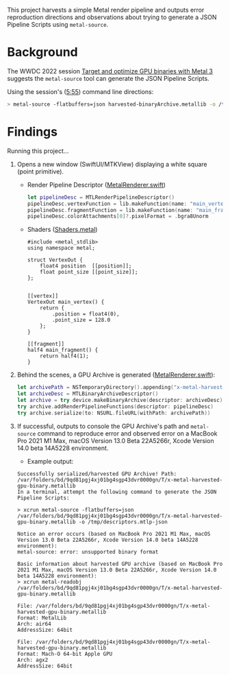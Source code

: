 This project harvests a simple Metal render pipeline and outputs error reproduction directions and observations about trying to generate a JSON Pipeline Scripts using `metal-source`.

# Background

The WWDC 2022 session [Target and optimize GPU binaries with Metal 3](https://developer.apple.com/videos/play/wwdc2022/10102/) suggests the `metal-source` tool can generate the JSON Pipeline Scripts.

Using the session's ([5:55](https://developer.apple.com/videos/play/wwdc2022/10102/?time=355)) command line directions:

```sh
> metal-source -flatbuffers=json harvested-binaryArchive.metallib -o /tmp/descriptors.mtlp-json
```

# Findings

Running this project...

1. Opens a new window (SwiftUI/MTKView) displaying a white square (point primitive).
    - Render Pipeline Descriptor ([MetalRenderer.swift](./x-metal-harvest-gpu-binary/MetalRenderer.swift#L14-17))
        ```swift
        let pipelineDesc = MTLRenderPipelineDescriptor()
        pipelineDesc.vertexFunction = lib.makeFunction(name: "main_vertex")
        pipelineDesc.fragmentFunction = lib.makeFunction(name: "main_fragment")
        pipelineDesc.colorAttachments[0]?.pixelFormat = .bgra8Unorm
        ```
    - Shaders ([Shaders.metal](./x-metal-harvest-gpu-binary/Shaders.metal))
        ```metal
        #include <metal_stdlib>
        using namespace metal;

        struct VertexOut {
            float4 position  [[position]];
            float point_size [[point_size]];
        };


        [[vertex]]
        VertexOut main_vertex() {
            return {
                .position = float4(0),
                .point_size = 128.0
            };
        }

        [[fragment]]
        half4 main_fragment() {
            return half4(1);
        }
        ```

2. Behind the scenes, a GPU Archive is generated ([MetalRenderer.swift](./x-metal-harvest-gpu-binary/MetalRenderer.swift#L19-23)):
    ```swift
    let archivePath = NSTemporaryDirectory().appending("x-metal-harvested-gpu-binary.metallib")
    let archiveDesc = MTLBinaryArchiveDescriptor()
    let archive = try device.makeBinaryArchive(descriptor: archiveDesc)
    try archive.addRenderPipelineFunctions(descriptor: pipelineDesc)
    try archive.serialize(to: NSURL.fileURL(withPath: archivePath))
    ```

3. If successful, outputs to console the GPU Archive's path and `metal-source` command to reproduce error and observed error on a MacBook Pro 2021 M1 Max, macOS Version 13.0 Beta 22A5266r, Xcode Version 14.0 beta 14A5228 environment.
    - Example output:

    ```
    Successfully serialized/harvested GPU Archive! Path: /var/folders/bd/9qd81pgj4xj01bg4sgp43dvr0000gn/T/x-metal-harvested-gpu-binary.metallib
    In a terminal, attempt the following command to generate the JSON Pipeline Scripts:

    > xcrun metal-source -flatbuffers=json /var/folders/bd/9qd81pgj4xj01bg4sgp43dvr0000gn/T/x-metal-harvested-gpu-binary.metallib -o /tmp/descriptors.mtlp-json

    Notice an error occurs (based on MacBook Pro 2021 M1 Max, macOS Version 13.0 Beta 22A5266r, Xcode Version 14.0 beta 14A5228 environment):
    metal-source: error: unsupported binary format

    Basic information about harvested GPU archive (based on MacBook Pro 2021 M1 Max, macOS Version 13.0 Beta 22A5266r, Xcode Version 14.0 beta 14A5228 environment):
    > xcrun metal-readobj /var/folders/bd/9qd81pgj4xj01bg4sgp43dvr0000gn/T/x-metal-harvested-gpu-binary.metallib

    File: /var/folders/bd/9qd81pgj4xj01bg4sgp43dvr0000gn/T/x-metal-harvested-gpu-binary.metallib
    Format: MetalLib
    Arch: air64
    AddressSize: 64bit

    File: /var/folders/bd/9qd81pgj4xj01bg4sgp43dvr0000gn/T/x-metal-harvested-gpu-binary.metallib
    Format: Mach-O 64-bit Apple GPU
    Arch: agx2
    AddressSize: 64bit
    ```
